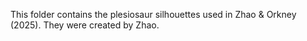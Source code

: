 This folder contains the plesiosaur silhouettes used in Zhao & Orkney (2025). They were created by Zhao. 
